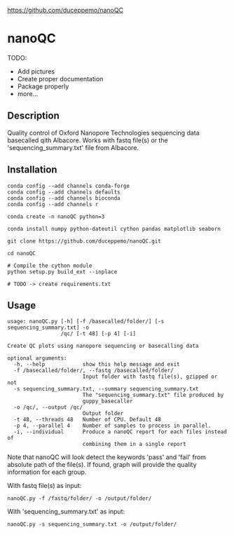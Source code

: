 https://github.com/duceppemo/nanoQC

# nanoQC

TODO:
* Add pictures
* Create proper documentation
* Package properly
* more...

## Description
Quality control of Oxford Nanopore Technologies sequencing data basecalled qith Albacore. Works with fastq file(s) or the 'sequencing_summary.txt' file from Albacore.

## Installation
```
conda config --add channels conda-forge
conda config --add channels defaults
conda config --add channels bioconda
conda config --add channels r

conda create -n nanoQC python=3

conda install numpy python-dateutil cython pandas matplotlib seaborn

git clone https://github.com/duceppemo/nanoQC.git

cd nanoQC

# Compile the cython module
python setup.py build_ext --inplace
```
```
# TODO -> create requirements.txt
```

## Usage
```
usage: nanoQC.py [-h] [-f /basecalled/folder/] [-s sequencing_summary.txt] -o
                 /qc/ [-t 48] [-p 4] [-i]

Create QC plots using nanopore sequencing or basecalling data

optional arguments:
  -h, --help            show this help message and exit
  -f /basecalled/folder/, --fastq /basecalled/folder/
                        Input folder with fastq file(s), gzipped or not
  -s sequencing_summary.txt, --summary sequencing_summary.txt
                        The "sequencing_summary.txt" file produced by
                        guppy_basecaller
  -o /qc/, --output /qc/
                        Output folder
  -t 48, --threads 48   Number of CPU. Default 48
  -p 4, --parallel 4    Number of samples to process in parallel.
  -i, --individual      Produce a nanoQC report for each files instead of
                        combining them in a single report

```
Note that nanoQC will look detect the keywords 'pass' and 'fail' from absolute path of the file(s). If found, graph will provide the quality information for each group.

With fastq file(s) as input:
```
nanoQC.py -f /fastq/folder/ -o /output/folder/
```
With 'sequencing_summary.txt' as input:
```
nanoQC.py -s sequencing_summary.txt -o /output/folder/
```

